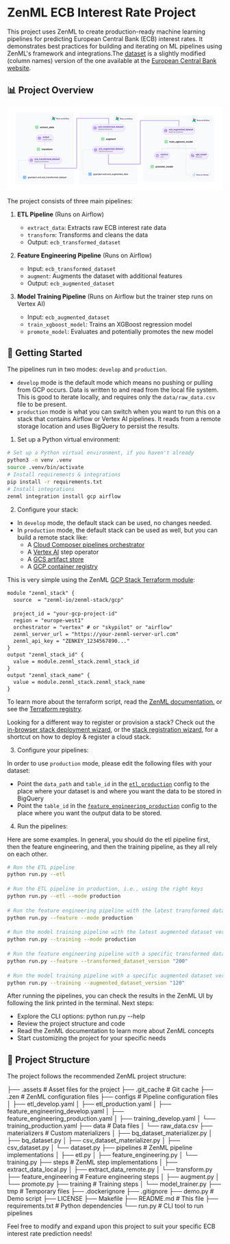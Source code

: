 # ZenML ECB Interest Rate Project

This project uses ZenML to create production-ready machine learning pipelines for predicting European Central Bank (ECB) interest rates. It demonstrates best practices for building and iterating on ML pipelines using ZenML's framework and integrations.The [dataset](data/raw_data.csv) is a slightly modified (column names) version of the one available at the [European Central Bank website](https://data.ecb.europa.eu/main-figures/ecb-interest-rates-and-exchange-rates/key-ecb-interest-rates).

## 📊 Project Overview

![Preview of all pipelines](.assets/zenml_airflow_vertex_gcp_mlops.png)

The project consists of three main pipelines:

1. **ETL Pipeline** (Runs on Airflow)
   - `extract_data`: Extracts raw ECB interest rate data
   - `transform`: Transforms and cleans the data
   - Output: `ecb_transformed_dataset`

2. **Feature Engineering Pipeline** (Runs on Airflow)
   - Input: `ecb_transformed_dataset` 
   - `augment`: Augments the dataset with additional features
   - Output: `ecb_augmented_dataset`

3. **Model Training Pipeline** (Runs on Airflow but the trainer step runs on Vertex AI)
   - Input: `ecb_augmented_dataset` 
   - `train_xgboost_model`: Trains an XGBoost regression model
   - `promote_model`: Evaluates and potentially promotes the new model

## 🚀 Getting Started

The pipelines run in two modes: `develop` and `production`. 

- `develop` mode is the default mode which means no pushing or pulling from GCP occurs. Data is written to and read from
the local file system. This is good to iterate locally, and requires only the `data/raw_data.csv` file to be present.
- `production` mode is what you can switch when you want to run this on a stack that contains Airflow or Vertex AI pipelines. 
It reads from a remote storage location and uses BigQuery to persist the results.

1. Set up a Python virtual environment:

```bash
# Set up a Python virtual environment, if you haven't already
python3 -m venv .venv
source .venv/bin/activate
# Install requirements & integrations
pip install -r requirements.txt
# Install integrations
zenml integration install gcp airflow
```

2. Configure your stack:

- In `develop` mode, the default stack can be used, no changes needed.
- In `production` mode, the default stack can be used as well, but you can build a remote stack like:
  -  A [Cloud Composer pipelines orchestrator](https://docs.zenml.io/stack-components/orchestrators/vertex)
  - A [Vertex AI](https://docs.zenml.io/stack-components/step-operators/vertex) step operator
  - A [GCS artifact store](https://docs.zenml.io/stack-components/artifact-stores/gcp)
  - A [GCP container registry](https://docs.zenml.io/stack-components/container-registries/gcp)

This is very simple using the ZenML [GCP Stack Terraform module](https://registry.terraform.io/modules/zenml-io/zenml-stack/gcp/latest):

```hcl
module "zenml_stack" {
  source  = "zenml-io/zenml-stack/gcp"

  project_id = "your-gcp-project-id"
  region = "europe-west1"
  orchestrator = "vertex" # or "skypilot" or "airflow"
  zenml_server_url = "https://your-zenml-server-url.com"
  zenml_api_key = "ZENKEY_1234567890..."
}
output "zenml_stack_id" {
  value = module.zenml_stack.zenml_stack_id
}
output "zenml_stack_name" {
  value = module.zenml_stack.zenml_stack_name
}
```

To learn more about the terraform script, read the [ZenML documentation.](https://docs.zenml.io/how-to/stack-deployment/deploy-a-cloud-stack-with-terraform) or see
the [Terraform registry](https://registry.terraform.io/modules/zenml-io/zenml-stack).

Looking for a different way to register or provision a stack? Check out the
[in-browser stack deployment wizard](https://docs.zenml.io/how-to/stack-deployment/deploy-a-cloud-stack), or
the [stack registration wizard](https://docs.zenml.io/how-to/stack-deployment/register-a-cloud-stack),
for a shortcut on how to deploy & register a cloud stack.

3. Configure your pipelines:

In order to use `production` mode, please edit the following files with your dataset:

- Point the `data_path` and `table_id` in the [`etl_production`](configs/etl_production.yaml) config to the place where your dataset is
and where you want the data to be stored in BigQuery
- Point the `table_id` in the [`feature_engineering_production`](configs/feature_engineering_production.yaml) config to the place where
you want the output data to be stored.

4. Run the pipelines:

Here are some examples. In general, you should do the etl pipeline first, then the feature engineering, and then the training
pipeline, as they all rely on each other.

```bash
# Run the ETL pipeline
python run.py --etl

# Run the ETL pipeline in production, i.e., using the right keys
python run.py --etl --mode production

# Run the feature engineering pipeline with the latest transformed dataset version
python run.py --feature --mode production

# Run the model training pipeline with the latest augmented dataset version
python run.py --training --mode production

# Run the feature engineering pipeline with a specific transformed dataset version
python run.py --feature --transformed_dataset_version "200"

# Run the model training pipeline with a specific augmented dataset version
python run.py --training --augmented_dataset_version "120"
```

After running the pipelines, you can check the results in the ZenML UI by following the link printed in the terminal.
Next steps:

- Explore the CLI options: python run.py --help
- Review the project structure and code
- Read the ZenML documentation to learn more about ZenML concepts
- Start customizing the project for your specific needs

## 📜 Project Structure

The project follows the recommended ZenML project structure:

├── .assets                  # Asset files for the project
├── .git_cache               # Git cache
├── .zen                     # ZenML configuration files
├── configs                  # Pipeline configuration files
│   ├── etl_develop.yaml
│   ├── etl_production.yaml
│   ├── feature_engineering_develop.yaml
│   ├── feature_engineering_production.yaml
│   ├── training_develop.yaml
│   └── training_production.yaml
├── data                     # Data files
│   └── raw_data.csv
├── materializers            # Custom materializers
│   ├── bq_dataset_materializer.py
│   ├── bq_dataset.py
│   ├── csv_dataset_materializer.py
│   ├── csv_dataset.py
│   └── dataset.py
├── pipelines                # ZenML pipeline implementations
│   ├── etl.py
│   ├── feature_engineering.py
│   └── training.py
├── steps                    # ZenML step implementations
│   ├── extract_data_local.py
│   ├── extract_data_remote.py
│   └── transform.py
├── feature_engineering      # Feature engineering steps
│   ├── augment.py
│   └── promote.py
├── training                 # Training steps
│   └── model_trainer.py
├── tmp                      # Temporary files
├── .dockerignore
├── .gitignore
├── demo.py                  # Demo script
├── LICENSE
├── Makefile
├── README.md                # This file
├── requirements.txt         # Python dependencies
└── run.py                   # CLI tool to run pipelines

Feel free to modify and expand upon this project to suit your specific ECB interest rate prediction needs!